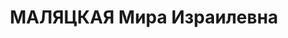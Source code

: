 ---
title: МАЛЯЦКАЯ Мира Израилевна
description: 'Родилась в 1896 г., Белоруссия, Лепельский уезд, с. Камень, Ярославская
  тюрьма, Заключенная, осуждена 06.05.1937.

  Приговорена: 4 января 1938 г., обв.: 17, 58-8, 58-11 УК.

  Приговор: ВМН Расстреляна 19 января 1938 г. Реабилитирована 31 июля 1989 г.'
---